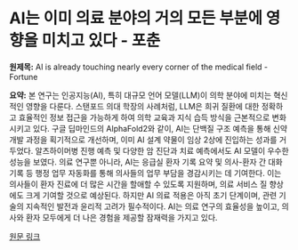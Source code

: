 # AI는 이미 의료 분야의 거의 모든 부분에 영향을 미치고 있다 - 포춘

**원제목:** AI is already touching nearly every corner of the medical field - Fortune

**요약:** 본 연구는 인공지능(AI), 특히 대규모 언어 모델(LLM)이 의학 분야에 미치는 혁신적인 영향을 다룬다. 스탠포드 의대 학장의 사례처럼, LLM은 희귀 질환에 대한 정확하고 효율적인 정보 접근을 가능하게 하여 의학 교육과 지식 습득 방식을 근본적으로 변화시키고 있다.  구글 딥마인드의 AlphaFold2와 같이, AI는 단백질 구조 예측을 통해 신약 개발 과정을 획기적으로 개선하며, 이미 AI 설계 약물이 임상 2상에 진입하는 성과를 거두었다.  알츠하이머병 진행 예측 및 다양한 암 진단과 치료 예측에서도 AI 모델이 우수한 성능을 보였다.  의료 연구뿐 아니라,  AI는 응급실 환자 기록 요약 및 의사-환자 간 대화 기록 등 행정 업무 자동화를 통해 의사들의 업무 부담을 경감시키는 데 기여한다. 이는 의사들이 환자 진료에 더 많은 시간을 할애할 수 있도록 지원하며, 의료 서비스 질 향상에도 크게 기여할 것으로 예상된다.  하지만 AI 의료 적용은 아직 초기 단계이며,  관련 기술의 지속적인 발전과 윤리적 고려가 필수적이다.  AI는 의료 연구의 효율성을 높이고, 의사와 환자 모두에게 더 나은 경험을 제공할 잠재력을 가지고 있다.

[원문 링크](https://fortune.com/2025/07/23/ai-medicine-research-automation-hospital-training/)

